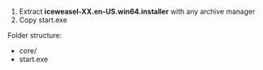 1. Extract <b>iceweasel-XX.en-US.win64.installer</b> with any archive manager
2. Copy start.exe

Folder structure:
* core/<br/>
* start.exe
